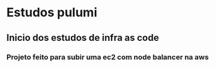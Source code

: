 # Estudos pulumi

## Inicio dos estudos de infra as code
### Projeto feito para subir uma ec2 com node balancer na aws
